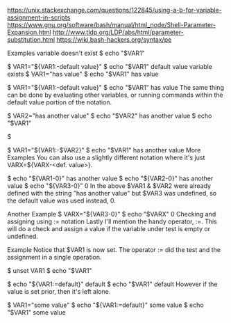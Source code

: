 
https://unix.stackexchange.com/questions/122845/using-a-b-for-variable-assignment-in-scripts
https://www.gnu.org/software/bash/manual/html_node/Shell-Parameter-Expansion.html
http://www.tldp.org/LDP/abs/html/parameter-substitution.html
https://wiki.bash-hackers.org/syntax/pe


Examples
variable doesn't exist
$ echo "$VAR1"

$ VAR1="${VAR1:-default value}"
$ echo "$VAR1"
default value
variable exists
$ VAR1="has value"
$ echo "$VAR1"
has value

$ VAR1="${VAR1:-default value}"
$ echo "$VAR1"
has value
The same thing can be done by evaluating other variables, or running commands within the default value portion of the notation.

$ VAR2="has another value"
$ echo "$VAR2"
has another value
$ echo "$VAR1"

$

$ VAR1="${VAR1:-$VAR2}"
$ echo "$VAR1"
has another value
More Examples
You can also use a slightly different notation where it's just VARX=${VARX-<def. value>}.

$ echo "${VAR1-0}"
has another value
$ echo "${VAR2-0}"
has another value
$ echo "${VAR3-0}"
0
In the above $VAR1 & $VAR2 were already defined with the string "has another value" but $VAR3 was undefined, so the default value was used instead, 0.

Another Example
$ VARX="${VAR3-0}"
$ echo "$VARX"
0
Checking and assigning using := notation
Lastly I'll mention the handy operator, :=. This will do a check and assign a value if the variable under test is empty or undefined.

Example
Notice that $VAR1 is now set. The operator := did the test and the assignment in a single operation.

$ unset VAR1
$ echo "$VAR1"

$ echo "${VAR1:=default}"
default
$ echo "$VAR1"
default
However if the value is set prior, then it's left alone.

$ VAR1="some value"
$ echo "${VAR1:=default}"
some value
$ echo "$VAR1"
some value